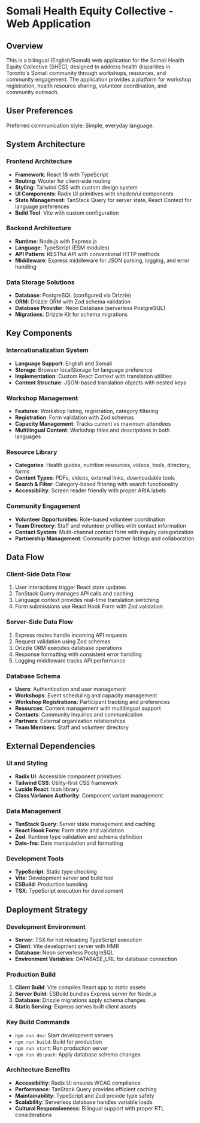 # Somali Health Equity Collective - Web Application

## Overview

This is a bilingual (English/Somali) web application for the Somali Health Equity Collective (SHEC), designed to address health disparities in Toronto's Somali community through workshops, resources, and community engagement. The application provides a platform for workshop registration, health resource sharing, volunteer coordination, and community outreach.

## User Preferences

Preferred communication style: Simple, everyday language.

## System Architecture

### Frontend Architecture
- **Framework**: React 18 with TypeScript
- **Routing**: Wouter for client-side routing
- **Styling**: Tailwind CSS with custom design system
- **UI Components**: Radix UI primitives with shadcn/ui components
- **State Management**: TanStack Query for server state, React Context for language preferences
- **Build Tool**: Vite with custom configuration

### Backend Architecture
- **Runtime**: Node.js with Express.js
- **Language**: TypeScript (ESM modules)
- **API Pattern**: RESTful API with conventional HTTP methods
- **Middleware**: Express middleware for JSON parsing, logging, and error handling

### Data Storage Solutions
- **Database**: PostgreSQL (configured via Drizzle)
- **ORM**: Drizzle ORM with Zod schema validation
- **Database Provider**: Neon Database (serverless PostgreSQL)
- **Migrations**: Drizzle Kit for schema migrations

## Key Components

### Internationalization System
- **Language Support**: English and Somali
- **Storage**: Browser localStorage for language preference
- **Implementation**: Custom React Context with translation utilities
- **Content Structure**: JSON-based translation objects with nested keys

### Workshop Management
- **Features**: Workshop listing, registration, category filtering
- **Registration**: Form validation with Zod schemas
- **Capacity Management**: Tracks current vs maximum attendees
- **Multilingual Content**: Workshop titles and descriptions in both languages

### Resource Library
- **Categories**: Health guides, nutrition resources, videos, tools, directory, forms
- **Content Types**: PDFs, videos, external links, downloadable tools
- **Search & Filter**: Category-based filtering with search functionality
- **Accessibility**: Screen reader friendly with proper ARIA labels

### Community Engagement
- **Volunteer Opportunities**: Role-based volunteer coordination
- **Team Directory**: Staff and volunteer profiles with contact information
- **Contact System**: Multi-channel contact form with inquiry categorization
- **Partnership Management**: Community partner listings and collaboration

## Data Flow

### Client-Side Data Flow
1. User interactions trigger React state updates
2. TanStack Query manages API calls and caching
3. Language context provides real-time translation switching
4. Form submissions use React Hook Form with Zod validation

### Server-Side Data Flow
1. Express routes handle incoming API requests
2. Request validation using Zod schemas
3. Drizzle ORM executes database operations
4. Response formatting with consistent error handling
5. Logging middleware tracks API performance

### Database Schema
- **Users**: Authentication and user management
- **Workshops**: Event scheduling and capacity management
- **Workshop Registrations**: Participant tracking and preferences
- **Resources**: Content management with multilingual support
- **Contacts**: Community inquiries and communication
- **Partners**: External organization relationships
- **Team Members**: Staff and volunteer directory

## External Dependencies

### UI and Styling
- **Radix UI**: Accessible component primitives
- **Tailwind CSS**: Utility-first CSS framework
- **Lucide React**: Icon library
- **Class Variance Authority**: Component variant management

### Data Management
- **TanStack Query**: Server state management and caching
- **React Hook Form**: Form state and validation
- **Zod**: Runtime type validation and schema definition
- **Date-fns**: Date manipulation and formatting

### Development Tools
- **TypeScript**: Static type checking
- **Vite**: Development server and build tool
- **ESBuild**: Production bundling
- **TSX**: TypeScript execution for development

## Deployment Strategy

### Development Environment
- **Server**: TSX for hot reloading TypeScript execution
- **Client**: Vite development server with HMR
- **Database**: Neon serverless PostgreSQL
- **Environment Variables**: DATABASE_URL for database connection

### Production Build
1. **Client Build**: Vite compiles React app to static assets
2. **Server Build**: ESBuild bundles Express server for Node.js
3. **Database**: Drizzle migrations apply schema changes
4. **Static Serving**: Express serves built client assets

### Key Build Commands
- `npm run dev`: Start development servers
- `npm run build`: Build for production
- `npm run start`: Run production server
- `npm run db:push`: Apply database schema changes

### Architecture Benefits
- **Accessibility**: Radix UI ensures WCAG compliance
- **Performance**: TanStack Query provides efficient caching
- **Maintainability**: TypeScript and Zod provide type safety
- **Scalability**: Serverless database handles variable loads
- **Cultural Responsiveness**: Bilingual support with proper RTL considerations